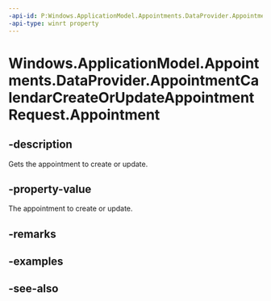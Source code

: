 ```yaml
---
-api-id: P:Windows.ApplicationModel.Appointments.DataProvider.AppointmentCalendarCreateOrUpdateAppointmentRequest.Appointment
-api-type: winrt property
---
```


<!-- Property syntax
public Windows.ApplicationModel.Appointments.Appointment Appointment { get; }
-->

# Windows.ApplicationModel.Appointments.DataProvider.AppointmentCalendarCreateOrUpdateAppointmentRequest.Appointment

## -description
Gets the appointment to create or update.

## -property-value
The appointment to create or update.

## -remarks

## -examples

## -see-also

